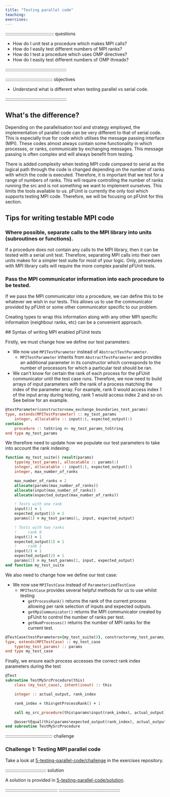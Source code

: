```yaml
---
title: "Testing parallel code"
teaching:
exercises:
---
```


:::::::::::::::::::::::::::::::::::::: questions 

- How do I unit test a procedure which makes MPI calls?
- How do I easily test different numbers of MPI ranks?
- How do I test a procedure which uses OMP directives?
- How do I easily test different numbers of OMP threads?

::::::::::::::::::::::::::::::::::::::::::::::::

::::::::::::::::::::::::::::::::::::: objectives

- Understand what is different when testing parallel vs serial code.

::::::::::::::::::::::::::::::::::::::::::::::::

## What's the difference?

Depending on the parallelisation tool and strategy employed, the implementation of parallel code can be very different
to that of serial code. This is especially true for code which utilises the message passing interface (MPI). These codes
almost always contain some functionality in which processes, or ranks, communicate by exchanging messages. This message
passing is often complex and will always benefit from testing.

There is added complexity when testing MPI code compared to serial as the logical path through the code is changed
depending on the number of ranks with which the code is executed. Therefore, it is important that we test for a range
of numbers of ranks. This will require controlling the number of ranks running the src and is not something we want
to implement ourselves. This limits the tools available to us. pFUnit is currently the only tool which supports
testing MPI code. Therefore, we will be focusing on pFUnit for this section.

## Tips for writing testable MPI code

### Where possible, separate calls to the MPI library into units (subroutines or functions).

If a procedure does not contain any calls to the MPI library, then it can be tested with a serial unit test. Therefore,
separating MPI calls into their own units makes for a simpler test suite for most of your logic. Only, procedures with
MPI library calls will require the more complex parallel pFUnit tests.

### Pass the MPI communicator information into each procedure to be tested.

If we pass the MPI communicator into a procedure, we can define this to be whatever we wish in our tests. This allows us
to use the communicator provided by pFUnit or some other communicator specific to our problem.

Creating types to wrap this information along with any other MPI specific information (neighbour ranks, etc) can be a
convenient approach. 

## Syntax of writing MPI enabled pFUnit tests

Firstly, we must change how we define our test parameters:

- We now use `MPITestParameter` instead of `AbstractTestParameter`.
    - `MPITestParameter` inherits from `AbstractTestParameter` and provides an additional parameter in its constructor which
    corresponds to the number of processors for which a particular test should be ran.
- We can't know for certain the rank of each process for the pFUnit communicator until the test case runs. Therefore, we
  now need to build arrays of input parameters with the rank of a process matching the index of the parameter array. For
  example, rank 0 would access index 1 of the input array during testing, rank 1 would access index 2 and so on. See below
  for an example.

```F90
@testParameter(constructor=new_exchange_boundaries_test_params)
type, extends(MPITestParameter) :: my_test_params
    integer, allocatable :: input(:), expected_output(:)
contains
    procedure :: toString => my_test_params_toString
end type my_test_params
```

We therefore need to update how we populate our test parameters to take into account the rank indexing:

```F90
function my_test_suite() result(params)
    type(my_test_params), allocatable :: params(:)
    integer, allocatable :: input(:), expected_output(:)
    integer, max_number_of_ranks

    max_number_of_ranks = 2
    allocate(params(max_number_of_ranks))
    allocate(input(max_number_of_ranks))
    allocate(expected_output(max_number_of_ranks))

    ! Tests with one rank
    input(1) = 1
    expected_output(1) = 2
    params(1) = my_test_params(1, input, expected_output)

    ! Tests with two ranks
    !     rank 0
    input(1) = 1
    expected_output(1) = 1
    !     rank 1
    input(2) = 1
    expected_output(2) = 1
    params(2) = my_test_params(2, input, expected_output)
end function my_test_suite
```

We also need to change how we define our test case:

- We now use `MPITestCase` instead of `ParameterizedTestCase`
    - `MPITestCase` provides several helpful methods for us to use whilst testing
        - `getProcessRank()` returns the rank of the current process allowing per rank selection of inputs and expected outputs.
        - `getMpiCommunicator()` returns the MPI communicator created by pFUnit to control the number of ranks per test.
        - `getNumProcesses()` returns the number of MPI ranks for the current test.

```F90
@TestCase(testParameters={my_test_suite()}, constructor=my_test_params_to_my_test_case)
type, extends(MPITestCase) :: my_test_case
    type(my_test_params) :: params
end type my_test_case
```

Finally, we ensure each process accesses the correct rank index parameters during the test

```F90
@Test
subroutine TestMySrcProcedure(this)
    class (my_test_case), intent(inout) :: this

    integer :: actual_output, rank_index

    rank_index = this%getProcessRank() + 1

    call my_src_procedure(this%params%input(rank_index), actual_output)

    @assertEqual(this%params%expected_output(rank_index), actual_output, "Unexpected output from my_src_procedure")
end subroutine TestMySrcProcedure
```

::::::::::::::::::::::::::::::::::::: challenge 

### Challenge 1: Testing MPI parallel code

Take a look at [5-testing-parallel-code/challenge](https://github.com/UCL-ARC/fortran-unit-testing-exercises/tree/main/episodes/5-testing-parallel-code/challenge) in the exercises repository.

:::::::::::::::::::::::::::::::: solution

A solution is provided in [5-testing-parallel-code/solution](https://github.com/UCL-ARC/fortran-unit-testing-exercises/tree/main/episodes/5-testing-parallel-code/solution).

:::::::::::::::::::::::::::::::::::::::::
::::::::::::::::::::::::::::::::::::::::::::::::
